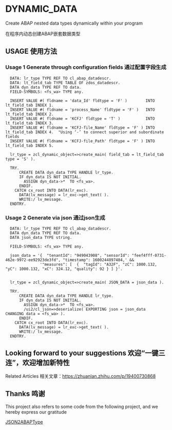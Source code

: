 # DYNAMIC_DATA
Create ABAP nested data types dynamically within your program

在程序内动态创建ABAP嵌套数据类型

## USAGE 使用方法

### Usage 1 Generate through configuration fields  通过配置字段生成

```ABAP
  DATA: lr_type TYPE REF TO cl_abap_datadescr.
  DATA: lt_field_tab TYPE TABLE OF zdos_datadescr.
  DATA dyn_data TYPE REF TO data.
  FIELD-SYMBOLS: <fs_wa> TYPE any.
  
  INSERT VALUE #( fldname = 'data_Id' fldtype = 'F' )        INTO lt_field_tab INDEX 1.
  INSERT VALUE #( fldname = 'process_Name' fldtype = 'F' )   INTO lt_field_tab INDEX 2.
  INSERT VALUE #( fldname = 'KCFJ' fldtype = 'T' )           INTO lt_field_tab INDEX 3.
  INSERT VALUE #( fldname = 'KCFJ-file_Name' fldtype = 'F' ) INTO lt_field_tab INDEX 4.  "Using ‘-’ to connect superior and subordinate fields
  INSERT VALUE #( fldname = 'KCFJ-file_Path' fldtype = 'F' ) INTO lt_field_tab INDEX 5.
  
  lr_type = zcl_dynamic_object=>create_main( field_tab = lt_field_tab  type = 'S' ).
  
  TRY.
      CREATE DATA dyn_data TYPE HANDLE lr_type.
      IF dyn_data IS NOT INITIAL.
        ASSIGN dyn_data->*  TO <fs_wa>.
      ENDIF.
    CATCH cx_root INTO DATA(lr_exc).
      DATA(lv_message) = lr_exc->get_text( ).
      WRITE:/ lv_message.
  ENDTRY.
```

### Usage 2 Generate via json  通过json生成


```ABAP
  DATA: lr_type TYPE REF TO cl_abap_datadescr.
  DATA dyn_data TYPE REF TO data.
  DATA json_data TYPE string.

  FIELD-SYMBOLS: <fs_wa> TYPE any.

  json_data = '{  "tenantId": "949043908", "sensorId": "feef4fff-0731-462e-9972-ee92923de3fd", "timestamp": 1600244897484,' &&
               '"measures": [  {  "tagId": "A32F", "zC": 1000.132, "yC": 1000.132, "xC": 324.12, "quality": 92 } ] }'.


  lr_type = zcl_dynamic_object=>create_main( JSON_DATA = json_data ).
  
  TRY.
      CREATE DATA dyn_data TYPE HANDLE lr_type.
      IF dyn_data IS NOT INITIAL.
        ASSIGN dyn_data->*  TO <fs_wa>.
        /ui2/cl_json=>deserialize( EXPORTING json = json_data  CHANGING data = <fs_wa> ).
      ENDIF.
    CATCH cx_root INTO DATA(lr_exc).
      DATA(lv_message) = lr_exc->get_text( ).
      WRITE:/ lv_message.
  ENDTRY.
```
   

## Looking forward to your suggestions 欢迎“一键三连”，欢迎增加新特性

Related Articles 相关文章：https://zhuanlan.zhihu.com/p/19400730868

## Thanks 鸣谢

This project also refers to some code from the following project, and we hereby express our gratitude

[JSON2ABAPType](https://github.com/fidley/JSON2ABAPType)
